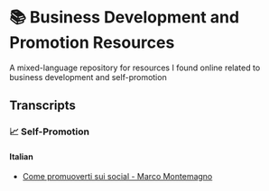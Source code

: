 # 📚 Business Development and Promotion Resources

A mixed-language repository for resources I found online related to business development and self-promotion

## Transcripts

### 📈 Self-Promotion
#### Italian
 - [Come promuoverti sui social - Marco Montemagno][1]


[1]: /self-promotion/ita/come_promuoverti_sui_social.md
